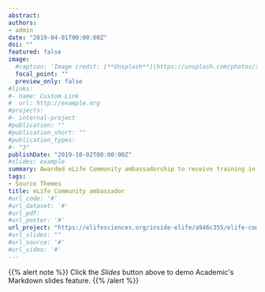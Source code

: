```yaml
---
abstract:
authors:
- admin
date: "2019-04-01T00:00:00Z"
doi: ""
featured: false
image:
  #caption: 'Image credit: [**Unsplash**](https://unsplash.com/photos/s9CC2SKySJM)'
  focal_point: ""
  preview_only: false
#links:
#- name: Custom Link
#  url: http://example.org
#projects:
#- internal-project
#publication: ""
#publication_short: ""
#publication_types:
#- "3"
publishDate: "2019-10-02T00:00:00Z"
#slides: example
summary: Awarded eLife Community ambassadorship to receive training in and promote Open Science.
tags:
- Source Themes
title: eLife Community ambassador
#url_code: '#'
#url_dataset: '#'
#url_pdf: 
#url_poster: '#'
url_project: "https://elifesciences.org/inside-elife/a946c355/elife-community-ambassadors-243-volunteers-join-the-programme-in-2019"
#url_slides: ""
#url_source: '#'
#url_video: '#'
---
```


{{% alert note %}}
Click the *Slides* button above to demo Academic's Markdown slides feature.
{{% /alert %}}

